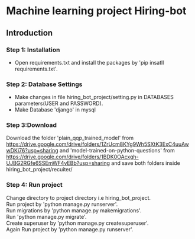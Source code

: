 # Machine learning project Hiring-bot

## Introduction

### Step 1: Installation

- Open requirements.txt and install the packages by 'pip insatll requirements.txt'.

### Step 2: Database Settings

- Make changes in file hiring_bot_project/setting.py in DATABASES parameters(USER and PASSWORD).<br />
- Make Database 'django' in mysql 

### Step 3:Download

Download the folder 'plain_qqp_trained_model' from https://drive.google.com/drive/folders/1ZrUcm8KYg9Wh5SXtK3ExC4uuAwwDKi76?usp=sharing and 'model-trained-on-python-questions' from https://drive.google.com/drive/folders/1BDK0OAcxgh-UJBG2RGfe6SSEmWF4vEBb?usp=sharing and save both folders inside hiring_bot_project/recuiter/

### Step 4: Run project

Change directory to project directory i.e hiring_bot_project.<br />
Run project by 'python manage.py runserver'.<br />
Run migrations by 'python manage.py makemigrations'.<br />
Run 'python manage.py migrate'.<br />
Create superuser by 'python manage.py createsuperuser'.<br />
Again Run project by 'python manage.py runserver'.<br />





